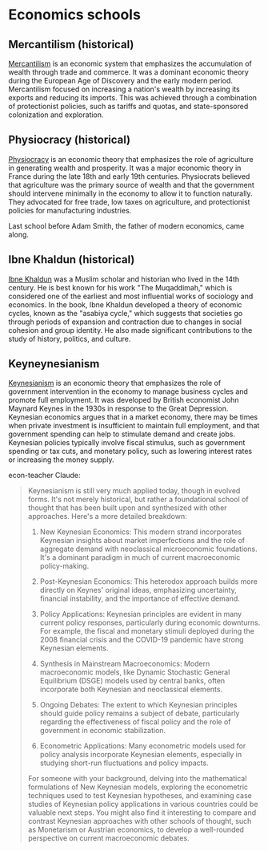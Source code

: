 # Economics schools

## Mercantilism (historical)

[Mercantilism](https://en.wikipedia.org/wiki/Mercantilism) is an economic system that emphasizes the accumulation of wealth through trade and commerce. It was a dominant economic theory during the European Age of Discovery and the early modern period. Mercantilism focused on increasing a nation's wealth by increasing its exports and reducing its imports. This was achieved through a combination of protectionist policies, such as tariffs and quotas, and state-sponsored colonization and exploration.

## Physiocracy (historical)

[Physiocracy](https://en.wikipedia.org/wiki/Physiocracy) is an economic theory that emphasizes the role of agriculture in generating wealth and prosperity. It was a major economic theory in France during the late 18th and early 19th centuries. Physiocrats believed that agriculture was the primary source of wealth and that the government should intervene minimally in the economy to allow it to function naturally. They advocated for free trade, low taxes on agriculture, and protectionist policies for manufacturing industries.

Last school before Adam Smith, the father of modern economics, came along.

## Ibne Khaldun (historical)

[Ibne Khaldun](https://en.wikipedia.org/wiki/Ibn_Khaldun) was a Muslim scholar and historian who lived in the 14th century. He is best known for his work "The Muqaddimah," which is considered one of the earliest and most influential works of sociology and economics. In the book, Ibne Khaldun developed a theory of economic cycles, known as the "asabiya cycle," which suggests that societies go through periods of expansion and contraction due to changes in social cohesion and group identity. He also made significant contributions to the study of history, politics, and culture.

## Keyneynesianism

[Keynesianism](https://en.wikipedia.org/wiki/Keynesian_economics) is an economic theory that emphasizes the role of government intervention in the economy to manage business cycles and promote full employment. It was developed by British economist John Maynard Keynes in the 1930s in response to the Great Depression. Keynesian economics argues that in a market economy, there may be times when private investment is insufficient to maintain full employment, and that government spending can help to stimulate demand and create jobs. Keynesian policies typically involve fiscal stimulus, such as government spending or tax cuts, and monetary policy, such as lowering interest rates or increasing the money supply.

econ-teacher Claude:

> Keynesianism is still very much applied today, though in evolved forms. It's not merely historical, but rather a foundational school of thought that has been built upon and synthesized with other approaches. Here's a more detailed breakdown:
>
> 1.  New Keynesian Economics:
>     This modern strand incorporates Keynesian insights about market imperfections and the role of aggregate demand with neoclassical microeconomic foundations. It's a dominant paradigm in much of current macroeconomic policy-making.
>
> 2.  Post-Keynesian Economics:
>     This heterodox approach builds more directly on Keynes' original ideas, emphasizing uncertainty, financial instability, and the importance of effective demand.
>
> 3.  Policy Applications:
>     Keynesian principles are evident in many current policy responses, particularly during economic downturns. For example, the fiscal and monetary stimuli deployed during the 2008 financial crisis and the COVID-19 pandemic have strong Keynesian elements.
>
> 4.  Synthesis in Mainstream Macroeconomics:
>     Modern macroeconomic models, like Dynamic Stochastic General Equilibrium (DSGE) models used by central banks, often incorporate both Keynesian and neoclassical elements.
>
> 5.  Ongoing Debates:
>     The extent to which Keynesian principles should guide policy remains a subject of debate, particularly regarding the effectiveness of fiscal policy and the role of government in economic stabilization.
>
> 6.  Econometric Applications:
>     Many econometric models used for policy analysis incorporate Keynesian elements, especially in studying short-run fluctuations and policy impacts.
>
> For someone with your background, delving into the mathematical formulations of New Keynesian models, exploring the econometric techniques used to test Keynesian hypotheses, and examining case studies of Keynesian policy applications in various countries could be valuable next steps. You might also find it interesting to compare and contrast Keynesian approaches with other schools of thought, such as Monetarism or Austrian economics, to develop a well-rounded perspective on current macroeconomic debates.
